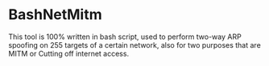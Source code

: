 # BashNetMitm
This tool is 100% written in bash script, used to perform two-way ARP spoofing on 255 targets of a certain network, also for two purposes that are MITM or Cutting off internet access.
